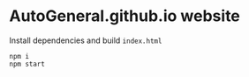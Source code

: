 # AutoGeneral.github.io website

Install dependencies and build `index.html`

```
npm i
npm start
```

